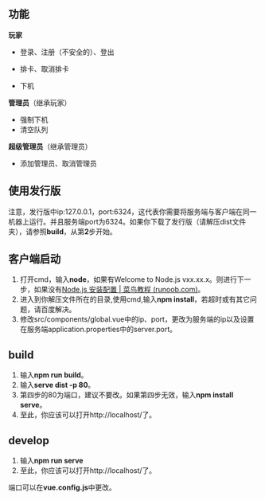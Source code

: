 ## 功能

**玩家**

- 登录、注册（不安全的）、登出

- 排卡、取消排卡

- 下机

**管理员**（继承玩家）

- 强制下机
- 清空队列

**超级管理员**（继承管理员）

- 添加管理员、取消管理员

## 使用发行版

注意，发行版中ip:127.0.0.1，port:6324，这代表你需要将服务端与客户端在同一机器上运行。并且服务端port为6324。如果你下载了发行版（请解压dist文件夹），请参照**build**，从第**2**步开始。

## 客户端启动

1. 打开cmd，输入**node**，如果有Welcome to Node.js vxx.xx.x。则进行下一步，如果没有[Node.js 安装配置 | 菜鸟教程 (runoob.com)](https://www.runoob.com/nodejs/nodejs-install-setup.html)。
2. 进入到你解压文件所在的目录,使用cmd,输入**npm install**，若超时或有其它问题，请百度解决。
3. 修改src/components/global.vue中的ip、port，更改为服务端的ip以及设置在服务端application.properties中的server.port。

## build

1. 输入**npm run build**。
2. 输入**serve dist -p 80**。
3. 第四步的80为端口，建议不要改。如果第四步无效，输入**npm install serve**。
4. 至此，你应该可以打开http://localhost/了。

## develop

1. 输入**npm run serve**
2. 至此，你应该可以打开http://localhost/了。

端口可以在**vue.config.js**中更改。
